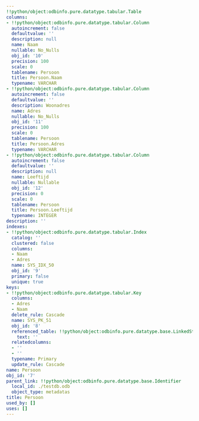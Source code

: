 ```yaml
---
!!python/object:odbinfo.pure.datatype.tabular.Table
columns:
- !!python/object:odbinfo.pure.datatype.tabular.Column
  autoincrement: false
  defaultvalue: ''
  description: null
  name: Naam
  nullable: No_Nulls
  obj_id: '10'
  precision: 100
  scale: 0
  tablename: Persoon
  title: Persoon.Naam
  typename: VARCHAR
- !!python/object:odbinfo.pure.datatype.tabular.Column
  autoincrement: false
  defaultvalue: ''
  description: Woonadres
  name: Adres
  nullable: No_Nulls
  obj_id: '11'
  precision: 100
  scale: 0
  tablename: Persoon
  title: Persoon.Adres
  typename: VARCHAR
- !!python/object:odbinfo.pure.datatype.tabular.Column
  autoincrement: false
  defaultvalue: ''
  description: null
  name: Leeftijd
  nullable: Nullable
  obj_id: '12'
  precision: 0
  scale: 0
  tablename: Persoon
  title: Persoon.Leeftijd
  typename: INTEGER
description: ''
indexes:
- !!python/object:odbinfo.pure.datatype.tabular.Index
  catalog: ''
  clustered: false
  columns:
  - Naam
  - Adres
  name: SYS_IDX_50
  obj_id: '9'
  primary: false
  unique: true
keys:
- !!python/object:odbinfo.pure.datatype.tabular.Key
  columns:
  - Adres
  - Naam
  delete_rule: Cascade
  name: SYS_PK_51
  obj_id: '8'
  referenced_table: !!python/object:odbinfo.pure.datatype.base.LinkedString
    text: ''
  relatedcolumns:
  - ''
  - ''
  typename: Primary
  update_rule: Cascade
name: Persoon
obj_id: '7'
parent_link: !!python/object:odbinfo.pure.datatype.base.Identifier
  local_id: ./testdb.odb
  object_type: metadatas
title: Persoon
used_by: []
uses: []
---
```

